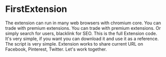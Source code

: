 # FirstExtension
The extension can run in many web browsers with chromium core.
You can trade with premium extensions.
You can trade with premium extensions. Or simply search for users, blacklink for SEO.
This is the full Extension code. It's very simple, if you want you can download it and use it as a reference.
The script is very simple. Extension works to share current URL on Facebook, Pinterest, Twitter.
Let's work together.

